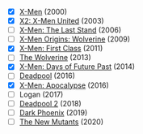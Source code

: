 - [x] [X-Men](https://www.amazon.com/X-Men-Hugh-Jackman/dp/B009EE4K86/?tag=popverse-m-20) (2000)
- [x] [X2: X-Men United](https://www.amazon.com/Jackman-Halle-McKellen-Patrick-Stewart/dp/B009EE4WEI/?tag=popverse-m-20) (2003)
- [ ] [X-Men: The Last Stand](https://www.amazon.com/X-Men-Last-Stand-Hugh-Jackman/dp/B000JCK3ZG/?tag=popverse-m-20) (2006)
- [ ] [X-Men Origins: Wolverine](https://www.amazon.com/X-Men-Origins-Wolverine-Hugh-Jackman/dp/B002K99P7S/?tag=popverse-m-20) (2009)
- [x] [X-Men: First Class](https://www.amazon.com/X-men-First-Class-James-McAvoy/dp/B005HNMPBM/?tag=popverse-m-20) (2011)
- [ ] [The Wolverine](https://www.amazon.com/Wolverine-Hugh-Jackman/dp/B00G70JQZC/?tag=popverse-m-20) (2013)
- [x] [X-Men: Days of Future Past](https://www.amazon.com/X-Men-Days-Future-James-McAvoy/dp/B00KIGRRRU/?tag=popverse-m-20) (2014)
- [ ] [Deadpool](https://www.amazon.com/Deadpool-Ryan-Reynolds/dp/B01BHDDR6M/?tag=popverse-m-20) (2016)
- [x] [X-Men: Apocalypse](https://www.amazon.com/X-Men-Apocalypse-James-McAvoy/dp/B01FV2BH62/?tag=popverse-m-20) (2016)
- [ ] Logan (2017)
- [ ] [Deadpool 2](https://www.amazon.com/Deadpool-2-Ryan-Reynolds/dp/B07D5KWFJ7/?tag=popverse-m-20) (2018)
- [ ] [Dark Phoenix](https://www.amazon.com/Dark-Phoenix-James-McAvoy/dp/B07SJJ44HB/?tag=popverse-m-20) (2019)
- [ ] [The New Mutants](https://www.amazon.com/New-Mutants-Josh-Boone/dp/B086MFB1KG/?tag=popverse-m-20) (2020)
